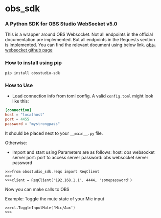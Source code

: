 # obs_sdk

### A Python SDK for OBS Studio WebSocket v5.0

This is a wrapper around OBS Websocket.
Not all endpoints in the official documentation are implemented. But all endpoints in the Requests section is implemented. You can find the relevant document using below link.
[obs-websocket github page](https://github.com/obsproject/obs-websocket/blob/master/docs/generated/protocol.md#Requests)

### How to install using pip

```
pip install obsstudio-sdk
```

### How to Use

-   Load connection info from toml config. A valid `config.toml` might look like this:

```toml
[connection]
host = "localhost"
port = 4455
password = "mystrongpass"
```

It should be placed next to your `__main__.py` file.

Otherwise:

-   Import and start using
    Parameters are as follows:
    host: obs websocket server
    port: port to access server
    password: obs websocket server password

```
>>>from obsstudio_sdk.reqs import ReqClient
>>>
>>>client = ReqClient('192.168.1.1', 4444, 'somepassword')
```

Now you can make calls to OBS

Example: Toggle the mute state of your Mic input

```
>>>cl.ToggleInputMute('Mic/Aux')
>>>

```
